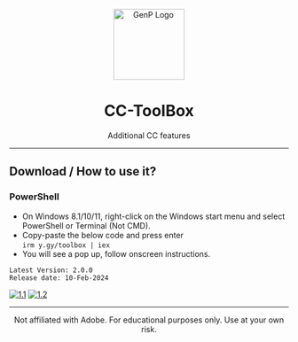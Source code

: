 <p align="center"><img src="https://styles.redditmedia.com/t5_2og1k5/styles/communityIcon_x3rek0hpx8ac1.png" alt="GenP Logo" height="128"></p>

<h1 align="center">CC-ToolBox</h1>

<p align="center">Additional CC features</p>
<hr>

## Download / How to use it?

### PowerShell

-   On Windows 8.1/10/11, right-click on the Windows start menu and select PowerShell or Terminal (Not CMD).
-   Copy-paste the below code and press enter\
    `irm y.gy/toolbox | iex`
-   You will see a pop up, follow onscreen instructions.


```
Latest Version: 2.0.0
Release date: 10-Feb-2024
```

[![1.1]][1]
[![1.2]][2]

[1.1]: https://lookimg.com/images/2023/03/21/QTvjcD.png (Discord)
[1.2]: https://lookimg.com/images/2023/05/17/Q0iZ2U.png (Reddit)

[1]: https://discord.com/invite/X9ZuegSM4N
[2]: https://www.reddit.com/r/GenP

---

<p align="center">Not affiliated with Adobe. For educational purposes only. Use at your own risk.</p>
